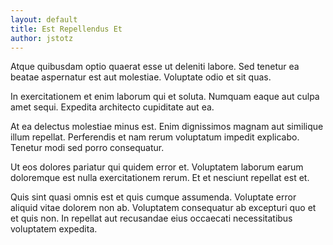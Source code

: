 ```yaml
---
layout: default
title: Est Repellendus Et
author: jstotz
---
```


Atque quibusdam optio quaerat esse ut deleniti labore. Sed tenetur ea beatae aspernatur est aut molestiae. Voluptate odio et sit quas.

In exercitationem et enim laborum qui et soluta. Numquam eaque aut culpa amet sequi. Expedita architecto cupiditate aut ea.

At ea delectus molestiae minus est. Enim dignissimos magnam aut similique illum repellat. Perferendis et nam rerum voluptatum impedit explicabo. Tenetur modi sed porro consequatur.

Ut eos dolores pariatur qui quidem error et. Voluptatem laborum earum doloremque est nulla exercitationem rerum. Et et nesciunt repellat est et.

Quis sint quasi omnis est et quis cumque assumenda. Voluptate error aliquid vitae dolorem non ab. Voluptatem consequatur ab excepturi quo et et quis non. In repellat aut recusandae eius occaecati necessitatibus voluptatem expedita.
